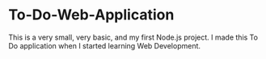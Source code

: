 # To-Do-Web-Application

This is a very small, very basic, and my first Node.js project.
I made this To Do application when I started learning Web Development.
